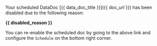 Your scheduled DataDoc [{{ data_doc_title }}]({{ doc_url }}) has been disabled due to the following reason:

**{{ disabled_reason }}**

You can re-enable the scheduled doc by going to the above link and configure the `Schedule` on the bottom right corner.
